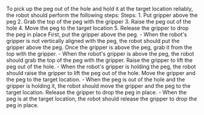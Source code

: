 To pick up the peg out of the hole and hold it at the target location reliably, the robot should perform the following steps:
    Steps: 1. Put gripper above the peg 2. Grab the top of the peg with the gripper 3. Raise the peg out of the hole 4. Move the peg to the target location 5. Release the gripper to drop the peg in place
    First, put the gripper above the peg.
    - When the robot's gripper is not vertically aligned with the peg, the robot should put the gripper above the peg.
    Once the gripper is above the peg, grab it from the top with the gripper.
    - When the robot's gripper is above the peg, the robot should grab the top of the peg with the gripper.
    Raise the gripper to lift the peg out of the hole.
    - When the robot's gripper is holding the peg, the robot should raise the gripper to lift the peg out of the hole.
    Move the gripper and the peg to the target location.
    - When the peg is out of the hole and the gripper is holding it, the robot should move the gripper and the peg to the target location.
    Release the gripper to drop the peg in place.
    - When the peg is at the target location, the robot should release the gripper to drop the peg in place.